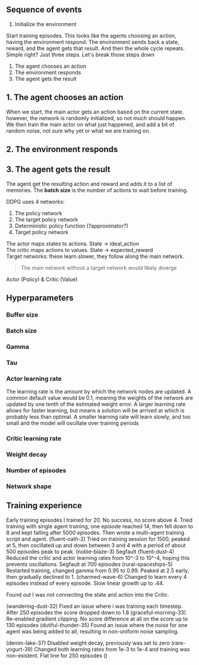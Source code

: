 

## Sequence of events 
1. Initialize the environment 

Start training episodes. This looks like the agents choosing an action, having the environment respond. The environment sends back a state, reward, and the agent gets that result. And then the whole cycle repeats. Simple right?  Just three steps. Let's break those steps down 


1. The agent chooses an action 
2. The environment responds 
3. The agent gets the result 

 
## 1. The agent chooses an action 
When we start, the main actor gets an action based on the current state. however, the network is randomly initialized, so not much should happen. We then train the main actor on what just happened, and add a bit of random noise, not sure why yet or what we are training on.  

## 2. The environment responds 
## 3. The agent gets the result 
The agent get the resulting action and reward and adds it to a list of memories. The <b>batch size</b> is the number of actions to wait before training. 


DDPG uses 4 networks: 

1. The policy network 
2. The target policy network 
3. Deterministic policy function (?approximator?)  
4. Target policy network 

The actor maps states to actions.   State -> ideal_action    
The critic maps actions to values.  State -> expected_reward  
Target networks: these learn slower, they follow along the main network. 
 > The main network without a target network would likely diverge



Actor (Policy) & Critic (Value)

## Hyperparameters
### Buffer size 

### Batch size 

### Gamma 

### Tau 

### Actor learning rate 
The learning rate is the amount by which the network nodes are updated. A common default value would be 0.1, meaning the weights of the network are updated by one tenth of the estimated weight error. 
A larger learning rate allows for faster learning, but means a solution will be arrived at which is probably less than optimal. A smaller learning rate will learn slowly, and too small and the model will oscillate over training periods

### Critic learning rate 

### Weight decay 

### Number of episodes 

### Network shape 


## Training experience 
Early training episodes I trained for 20. No success, no score above 4.
Tried training with single agent training, one episode reached 14, then fell down to 8 and kept falling after 5000 episodes. 
Then wrote a multi-agent training script and agent. 
(fluent-oath-2) Tried on training session for 1500, peaked at 5, then oscillated up and down between 3 and 4 with a period of about 500 episodes peak to peak. 
(noble-blaze-3) Segfault 
(fluent-dust-4) Reduced the critic and actor learning rates from 10^-3 to 10^-4, hoping this prevents oscillations. Segfault at 700 episodes
(rural-spaceships-5) Restarted training, changed gamma from 0.95 to 0.99. Peaked at 2.5 early, then gradually declined to 1. 
(charmed-wave-6) Changed to learn every 4 episodes instead of every episode. Slow linear growth up to .44. 

Found out I was not connecting the state and action into the Critic. 

(wandering-dust-32) Fixed an issue where i was training each timestep. After 250 episodes the score dropped down to 1.8 
(graceful-morning-33) Re-enabled gradient clipping. No score difference at all on the score up to 130 episodes 
(dutiful-thunder-35)  Found an issue where the noise for one agent was being added to all, resulting in non-uniform noise sampling.  

(denim-lake-37) Disabled weight decay, previously was set to zero
(rare-yogurt-39) Changed both learning rates from 1e-3 to 1e-4 and training was non-existent. Flat line for 250 episodes 
()